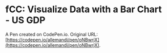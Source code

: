 # fCC: Visualize Data with a Bar Chart - US GDP

A Pen created on CodePen.io. Original URL: [https://codepen.io/allemandi/pen/oNBwrjX](https://codepen.io/allemandi/pen/oNBwrjX).


